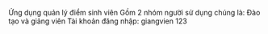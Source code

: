 Ứng dụng quản lý điểm sinh viên
Gồm 2 nhóm người sử dụng chúng là: Đào tạo và giảng viên
Tài khoản đăng nhập: 
giangvien
123
